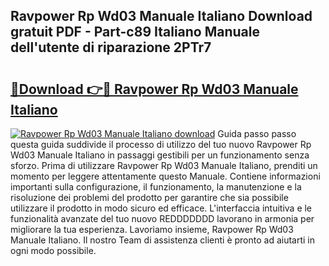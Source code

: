 ## Ravpower Rp Wd03 Manuale Italiano Download gratuit PDF - Part-c89 Italiano Manuale dell'utente di riparazione 2PTr7

# <h2><a href="http://dfgzzp.blite.top/?on=Ravpower+Rp+Wd03+Manuale+Italiano">🔗Download 👉🔴 Ravpower Rp Wd03 Manuale Italiano</a></h2>

[![Ravpower Rp Wd03 Manuale Italiano download](https://i.imgur.com/lujVjoI.png)](http://dfgzzp.blite.top/?on=Ravpower+Rp+Wd03+Manuale+Italiano)
Guida passo passo questa guida suddivide il processo di utilizzo del tuo nuovo Ravpower Rp Wd03 Manuale Italiano in passaggi gestibili per un funzionamento senza sforzo. Prima di utilizzare Ravpower Rp Wd03 Manuale Italiano, prenditi un momento per leggere attentamente questo Manuale. Contiene informazioni importanti sulla configurazione, il funzionamento, la manutenzione e la risoluzione dei problemi del prodotto per garantire che sia possibile utilizzare il prodotto in modo sicuro ed efficace. L'interfaccia intuitiva e le funzionalità avanzate del tuo nuovo REDDDDDDD lavorano in armonia per migliorare la tua esperienza. Lavoriamo insieme, Ravpower Rp Wd03 Manuale Italiano. Il nostro Team di assistenza clienti è pronto ad aiutarti in ogni modo possibile.

